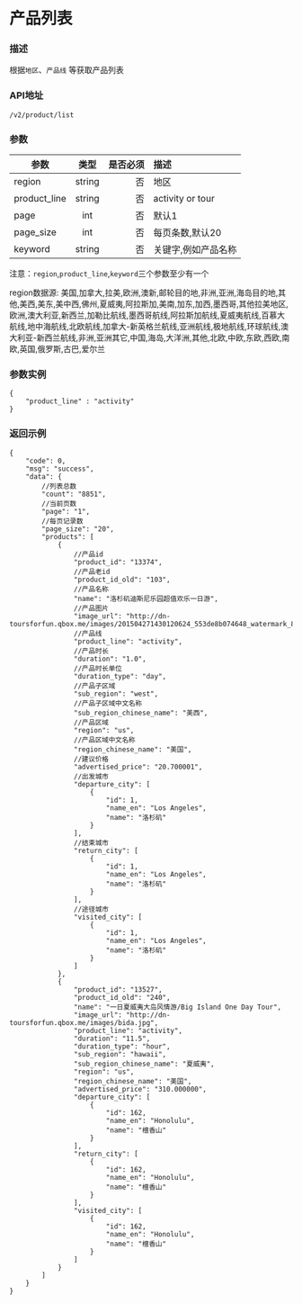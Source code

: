 # 产品列表

### 描述

根据`地区`、`产品线` 等获取产品列表


### API地址

    /v2/product/list

### 参数

| 参数           | 类型          | 是否必须 | 描述             |
| -------------- |:-------------:| ----:| :-----------------|
| region     | string  |  否   | 地区  |
| product_line     | string  |  否   | activity or tour  |
| page   | int  |  否   | 默认1  |
| page_size   | int  |  否   | 每页条数,默认20  |
| keyword   | string  |  否   | 关键字,例如产品名称  |

注意：`region`,`product_line`,`keyword`三个参数至少有一个

region数据源:
美国,加拿大,拉美,欧洲,澳新,邮轮目的地,非洲,亚洲,海岛目的地,其他,美西,美东,美中西,佛州,夏威夷,阿拉斯加,美南,加东,加西,墨西哥,其他拉美地区,欧洲,澳大利亚,新西兰,加勒比航线,墨西哥航线,阿拉斯加航线,夏威夷航线,百慕大航线,地中海航线,北欧航线,加拿大-新英格兰航线,亚洲航线,极地航线,环球航线,澳大利亚-新西兰航线,非洲,亚洲其它,中国,海岛,大洋洲,其他,北欧,中欧,东欧,西欧,南欧,英国,俄罗斯,古巴,爱尔兰

### 参数实例

    {
    	"product_line" : "activity"
    }


### 返回示例

	{
        "code": 0,
        "msg": "success",
        "data": {
            //列表总数
            "count": "8851",
            //当前页数
            "page": "1",
            //每页记录数
            "page_size": "20",
            "products": [
                {
                    //产品id
                    "product_id": "13374",
                    //产品老id
                    "product_id_old": "103",
                    //产品名称
                    "name": "洛杉矶迪斯尼乐园超值欢乐一日游",
                    //产品图片
                    "image_url": "http://dn-toursforfun.qbox.me/images/201504271430120624_553de8b074648_watermark_800_800.jpg",
                    //产品线
                    "product_line": "activity",
                    //产品时长
                    "duration": "1.0",
                    //产品时长单位
                    "duration_type": "day",
                    //产品子区域
                    "sub_region": "west",
                    //产品子区域中文名称
                    "sub_region_chinese_name": "美西",
                    //产品区域
                    "region": "us",
                    //产品区域中文名称
                    "region_chinese_name": "美国",
                    //建议价格
                    "advertised_price": "20.700001",
                    //出发城市
                    "departure_city": [
                        {
                            "id": 1,
                            "name_en": "Los Angeles",
                            "name": "洛杉矶"
                        }
                    ],
                    //结束城市
                    "return_city": [
                        {
                            "id": 1,
                            "name_en": "Los Angeles",
                            "name": "洛杉矶"
                        }
                    ],
                    //途径城市
                    "visited_city": [
                        {
                            "id": 1,
                            "name_en": "Los Angeles",
                            "name": "洛杉矶"
                        }
                    ]
                },
                {
                    "product_id": "13527",
                    "product_id_old": "240",
                    "name": "一日夏威夷大岛风情游/Big Island One Day Tour",
                    "image_url": "http://dn-toursforfun.qbox.me/images/bida.jpg",
                    "product_line": "activity",
                    "duration": "11.5",
                    "duration_type": "hour",
                    "sub_region": "hawaii",
                    "sub_region_chinese_name": "夏威夷",
                    "region": "us",
                    "region_chinese_name": "美国",
                    "advertised_price": "310.000000",
                    "departure_city": [
                        {
                            "id": 162,
                            "name_en": "Honolulu",
                            "name": "檀香山"
                        }
                    ],
                    "return_city": [
                        {
                            "id": 162,
                            "name_en": "Honolulu",
                            "name": "檀香山"
                        }
                    ],
                    "visited_city": [
                        {
                            "id": 162,
                            "name_en": "Honolulu",
                            "name": "檀香山"
                        }
                    ]
                }
            ]
        }
    }



